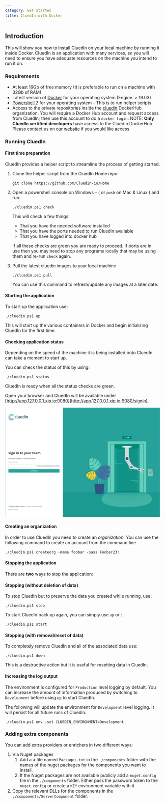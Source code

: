 ```yaml
---
category: Get Started
title: CluedIn with Docker
---
```


## Introduction

This will show you how to install CluedIn on your local machine by running it inside Docker. CluedIn is an application with many services, so you will need to ensure you have adequate resources on the machine you intend to run it on.

### Requirements

- At least 16Gb of free memory (It is preferable to run on a machine with 32Gb of RAM)
- Latest version of [Docker](https://docs.docker.com/get-docker/) for your operating system  (Engine: > 19.03)
- [Powershell 7](https://github.com/PowerShell/PowerShell) for your operating system - This is to run helper scripts
- Access to the private repositories inside the [cluedin](https://hub.docker.com/u/cluedin/) DockerHub organization. You will require a Docker Hub account and request access from CluedIn; then use this account to do a ```docker login```.
    NOTE: **Only CluedIn certified developers** have access to the CluedIn DockerHub. Please contact us on our [website](https://www.cluedin.com/) if you would like access.

### Running CluedIn

#### First time preparation

CluedIn provides a helper script to streamline the process of getting started.

1. Clone the helper script from the CluedIn Home repo
    ```shell
    git clone https://github.com/CluedIn-io/Home
    ```

1. Open a powershell console on Windows - ( or `pwsh` on Mac & Linux ) and run:
    ```shell
    ./cluedin.ps1 check
    ```
    This will check a few things:
    * That you have the needed software installed
    * That you have the ports needed to run CluedIn available
    * That you have logged into docker hub

    If all these checks are green you are ready to proceed. If ports are in use then you may need to stop any programs locally that may be using them and re-run `check` again.

1. Pull the latest cluedin images to your local machine
    ```shell
    ./cluedin.ps1 pull
    ```
    You can use this command to refresh/update any images at a later date.

#### Starting the application

To start up the application use:

```shell
./cluedin.ps1 up
```
This will start up the various containers in Docker and begin initializing CluedIn for the first time.

#### Checking application status

Depending on the speed of the machine it is being installed onto CluedIn can take a moment to start up.

You can check the status of this by using:
```shell
./cluedin.ps1 status
```

CluedIn is ready when all the status checks are green.

Open your browser and CluedIn will be available under [http://app.127.0.0.1.xip.io:9080](http://app.127.0.0.1.xip.io:9080/signin).

![First screen](first-screen-app.PNG)

#### Creating an organization

In order to use CluedIn you need to create an *organization*.
You can use the following command to create an account from the command line

```shell
./cluedin.ps1 createorg -name foobar -pass Foobar23!
```

#### Stopping the application

There are **two** ways to stop the application:

#### Stopping (without deletion of data)

To stop CluedIn but to preserve the data you created while running, use:

```shell
./cluedin.ps1 stop
```

To start CluedIn back up again, you can simply use `up` or :

```shell
./cluedin.ps1 start
```

#### Stopping (with removal/reset of data)

To completely remove CluedIn and all of the associated data use:

```shell
./cluedin.ps1 down
```

This is a destructive action but it is useful for resetting data in CluedIn.


#### Increasing the log output

The environment is configured for `Production` level logging by default.
You can increase the amount of information produced by switching to `Development` before using `up` to start CluedIn.

The following will update the environment for `Development` level logging.  It will persist for all future runs of CluedIn:
```shell
./cluedin.ps1 env -set CLUEDIN_ENVIRONMENT=Development
```
### Adding extra components

You can add extra providers or enrichers in two different ways:

1. Via Nuget packages
    1. Add a a file named `Packages.txt` in the `./components` folder with the names of the nuget packages for the components you want to install.
    2. If the Nuget packages are not available publicly add a `nuget.config` file in the `./components` folder. Either pass the password token to the `nuget.config` or create a `KEY` environment variable with it.
2. Copy the relevant DLLs for the components in the `./components/ServerComponent` folder.

